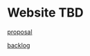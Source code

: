 # Website TBD

[proposal](https://github.com/ralphMannLeonding/sypXwmc/blob/main/ProjectProposal_Mann.pdf)

[backlog](https://github.com/ralphMannLeonding/sypXwmc/blob/main/backlog.md)
